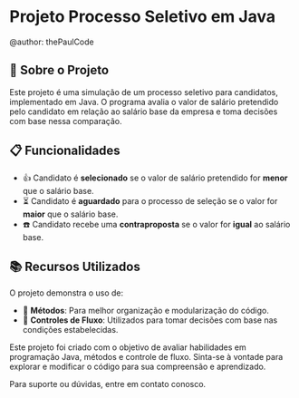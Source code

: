 # Projeto Processo Seletivo em Java

@author: thePaulCode 
## 🚀 Sobre o Projeto

Este projeto é uma simulação de um processo seletivo para candidatos, implementado em Java. O programa avalia o valor de salário pretendido pelo candidato em relação ao salário base da empresa e toma decisões com base nessa comparação.

## 📋 Funcionalidades

- 👍 Candidato é **selecionado** se o valor de salário pretendido for **menor** que o salário base.
- ⏳ Candidato é **aguardado** para o processo de seleção se o valor for **maior** que o salário base.
- ☎️ Candidato recebe uma **contraproposta** se o valor for **igual** ao salário base.

## 📚 Recursos Utilizados

O projeto demonstra o uso de:

- 📝 **Métodos**: Para melhor organização e modularização do código.
- 🔄 **Controles de Fluxo**: Utilizados para tomar decisões com base nas condições estabelecidas.

Este projeto foi criado com o objetivo de avaliar habilidades em programação Java, métodos e controle de fluxo. Sinta-se à vontade para explorar e modificar o código para sua compreensão e aprendizado.

Para suporte ou dúvidas, entre em contato conosco.

